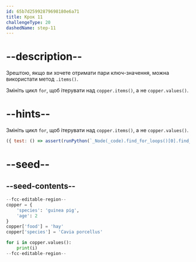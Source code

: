 ```yaml
---
id: 65b7d25992879698180e6a71
title: Крок 11
challengeType: 20
dashedName: step-11
---
```


# --description--

Зрештою, якщо ви хочете отримати пари ключ-значення, можна використати метод `.items()`.

Змініть цикл `for`, щоб ітерувати над `copper.items()`, а не `copper.values()`.

# --hints--

Змініть цикл `for`, щоб ітерувати над `copper.items()`, а не `copper.values()`.

```js
({ test: () => assert(runPython(`_Node(_code).find_for_loops()[0].find_for_iter().is_equivalent("copper.items()")`)) })
```

# --seed--

## --seed-contents--

```py
--fcc-editable-region--
copper = {
    'species': 'guinea pig',
    'age': 2
}
copper['food'] = 'hay'
copper['species'] = 'Cavia porcellus'

for i in copper.values():
    print(i)
--fcc-editable-region--
```
